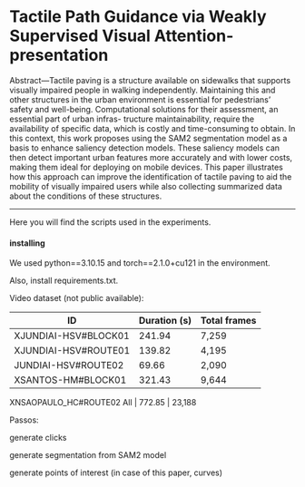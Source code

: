 # Tactile Path Guidance via Weakly Supervised Visual Attention-presentation

Abstract—Tactile paving is a structure available on sidewalks
that supports visually impaired people in walking independently.
Maintaining this and other structures in the urban environment
is essential for pedestrians’ safety and well-being. Computational
solutions for their assessment, an essential part of urban infras-
tructure maintainability, require the availability of specific data,
which is costly and time-consuming to obtain. In this context,
this work proposes using the SAM2 segmentation model as a
basis to enhance saliency detection models. These saliency models
can then detect important urban features more accurately and
with lower costs, making them ideal for deploying on mobile
devices. This paper illustrates how this approach can improve
the identification of tactile paving to aid the mobility of visually
impaired users while also collecting summarized data about the
conditions of these structures.

---

Here you will find the scripts used in the experiments.

#### installing

We used python==3.10.15 and torch==2.1.0+cu121 in the environment.

Also, install requirements.txt.


Video dataset (not public available):


ID | Duration (s) | Total frames
-|-|-
XJUNDIAI-HSV\#BLOCK01 | 241.94        | 7,259
XJUNDIAI-HSV\#ROUTE01 | 139.82        | 4,195
JUNDIAI-HSV\#ROUTE02 | 69.66         | 2,090
XSANTOS-HM\#BLOCK01   | 321.43        | 9,644
XNSAOPAULO_HC\#ROUTE02
All                  | 772.85        | 23,188


Passos:

generate clicks

generate segmentation from SAM2 model

generate points of interest (in case of this paper, curves)
